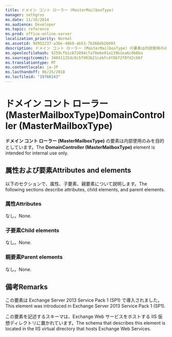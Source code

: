```yaml
---
title: ドメイン コント ローラー (MasterMailboxType)
manager: sethgros
ms.date: 11/16/2014
ms.audience: Developer
ms.topic: reference
ms.prod: office-online-server
localization_priority: Normal
ms.assetid: 9d952237-a3be-48b9-ab53-7b268db2b693
description: ドメイン コント ローラー (MasterMailboxType) の要素は内部使用のみを目的としています。
ms.openlocfilehash: 9259cfb1c872094cfa70e6e91a139b1ea6c8b8ba
ms.sourcegitcommit: 34041125dc8c5f993b21cebfc4f8b72f0fd2cb6f
ms.translationtype: MT
ms.contentlocale: ja-JP
ms.lasthandoff: 06/25/2018
ms.locfileid: "19760143"
---
```

# <a name="domaincontroller-mastermailboxtype"></a><span data-ttu-id="6d631-103">ドメイン コント ローラー (MasterMailboxType)</span><span class="sxs-lookup"><span data-stu-id="6d631-103">DomainController (MasterMailboxType)</span></span>

<span data-ttu-id="6d631-104">**ドメイン コント ローラー (MasterMailboxType)** の要素は内部使用のみを目的としています。</span><span class="sxs-lookup"><span data-stu-id="6d631-104">The **DomainController (MasterMailboxType)** element is intended for internal use only.</span></span> 

## <a name="attributes-and-elements"></a><span data-ttu-id="6d631-105">属性および要素</span><span class="sxs-lookup"><span data-stu-id="6d631-105">Attributes and elements</span></span>

<span data-ttu-id="6d631-106">以下のセクションで、属性、子要素、親要素について説明します。</span><span class="sxs-lookup"><span data-stu-id="6d631-106">The following sections describe attributes, child elements, and parent elements.</span></span>
  
### <a name="attributes"></a><span data-ttu-id="6d631-107">属性</span><span class="sxs-lookup"><span data-stu-id="6d631-107">Attributes</span></span>

<span data-ttu-id="6d631-108">なし。</span><span class="sxs-lookup"><span data-stu-id="6d631-108">None.</span></span>
  
### <a name="child-elements"></a><span data-ttu-id="6d631-109">子要素</span><span class="sxs-lookup"><span data-stu-id="6d631-109">Child elements</span></span>

<span data-ttu-id="6d631-110">なし。</span><span class="sxs-lookup"><span data-stu-id="6d631-110">None.</span></span>
  
### <a name="parent-elements"></a><span data-ttu-id="6d631-111">親要素</span><span class="sxs-lookup"><span data-stu-id="6d631-111">Parent elements</span></span>

<span data-ttu-id="6d631-112">なし。</span><span class="sxs-lookup"><span data-stu-id="6d631-112">None.</span></span>
  
## <a name="remarks"></a><span data-ttu-id="6d631-113">備考</span><span class="sxs-lookup"><span data-stu-id="6d631-113">Remarks</span></span>

<span data-ttu-id="6d631-114">この要素は Exchange Server 2013 Service Pack 1 (SP1) で導入されました。</span><span class="sxs-lookup"><span data-stu-id="6d631-114">This element was introduced in Exchange Server 2013 Service Pack 1 (SP1).</span></span>
  
<span data-ttu-id="6d631-115">この要素を記述するスキーマは、Exchange Web サービスをホストする IIS 仮想ディレクトリに置かれています。</span><span class="sxs-lookup"><span data-stu-id="6d631-115">The schema that describes this element is located in the IIS virtual directory that hosts Exchange Web Services.</span></span>
  

